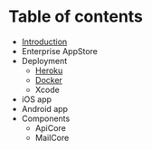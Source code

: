 # Table of contents

* [Introduction](README.md)
* Enterprise AppStore
* Deployment
  * [Heroku](deployment/heroku.md)
  * [Docker](deployment/docker.md)
  * Xcode
* iOS app
* Android app
* Components
  * ApiCore
  * MailCore

